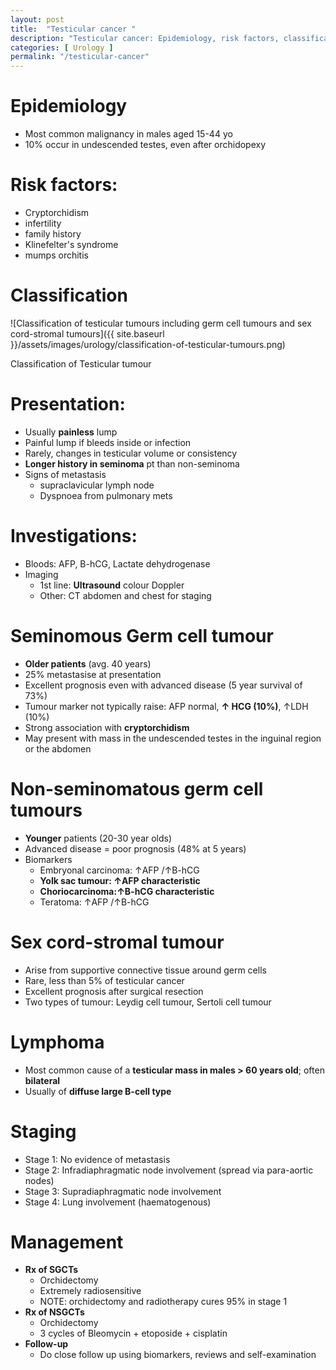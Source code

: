 ```yaml
---
layout: post
title:  "Testicular cancer "
description: "Testicular cancer: Epidemiology, risk factors, classification of germ cell tumours, presentation, investiations, seminomous germ cell tumour, Non-seminomatous germ cell tumours, sex cor-stromal tumour, lymphoma of the testis, staging of testicular cancer, management of testicular cancer "
categories: [ Urology ]
permalink: "/testicular-cancer"
---
```


# Epidemiology
- Most common malignancy in males aged 15-44 yo
- 10% occur in undescended testes, even after orchidopexy

# **Risk factors:**
- Cryptorchidism
- infertility
- family history
- Klinefelter's syndrome
- mumps orchitis

# **Classification**
![Classification of testicular tumours including germ cell tumours and sex cord-stromal tumours]({{ site.baseurl }}/assets/images/urology/classification-of-testicular-tumours.png) 
<figcaption class="figure-caption text-left">Classification of Testicular tumour</figcaption>

# **Presentation:**
- Usually **painless** lump
- Painful lump if bleeds inside or infection
- Rarely, changes in testicular volume or consistency
- **Longer history in seminoma** pt than non-seminoma
- Signs of metastasis
    - supraclavicular lymph node
    - Dyspnoea from pulmonary mets

# **Investigations:**
- Bloods: AFP, B-hCG, Lactate dehydrogenase
- Imaging
    - 1st line: **Ultrasound** colour Doppler
    - Other: CT abdomen and chest for staging

# **Seminomous Germ cell tumour**
- **Older patients** (avg. 40 years)
- 25% metastasise at presentation
- Excellent prognosis even with advanced disease (5 year survival of 73%)
- Tumour marker not typically raise: AFP normal, **↑ HCG (10%)**, ↑LDH (10%)
- Strong association with **cryptorchidism**
- May present with mass in the undescended testes in the inguinal region or the abdomen

# **Non-seminomatous germ cell tumours**
- **Younger** patients (20-30 year olds)
- Advanced disease = poor prognosis (48% at 5 years)
- Biomarkers
    - Embryonal carcinoma: ↑AFP /↑B-hCG
    - **Yolk sac tumour: ↑AFP characteristic**
    - **Choriocarcinoma:↑B-hCG characteristic**
    - Teratoma: ↑AFP /↑B-hCG

# Sex cord-stromal tumour
- Arise from supportive connective tissue around germ cells
- Rare, less than 5% of testicular cancer
- Excellent prognosis after surgical resection
- Two types of tumour: Leydig cell tumour, Sertoli cell tumour

# Lymphoma
- Most common cause of a **testicular mass in males > 60 years old**; often **bilateral**
- Usually of **diffuse large B-cell type**

# Staging
- Stage 1: No evidence of metastasis
- Stage 2: Infradiaphragmatic node involvement (spread via para-aortic nodes)
- Stage 3: Supradiaphragmatic node involvement
- Stage 4: Lung involvement (haematogenous)

# Management
- **Rx of SGCTs**
    - Orchidectomy
    - Extremely radiosensitive
    - NOTE: orchidectomy and radiotherapy cures 95% in stage 1
- **Rx of NSGCTs**
    - Orchidectomy
    - 3 cycles of Bleomycin + etoposide + cisplatin
- **Follow-up**
    - Do close follow up using biomarkers, reviews and self-examination